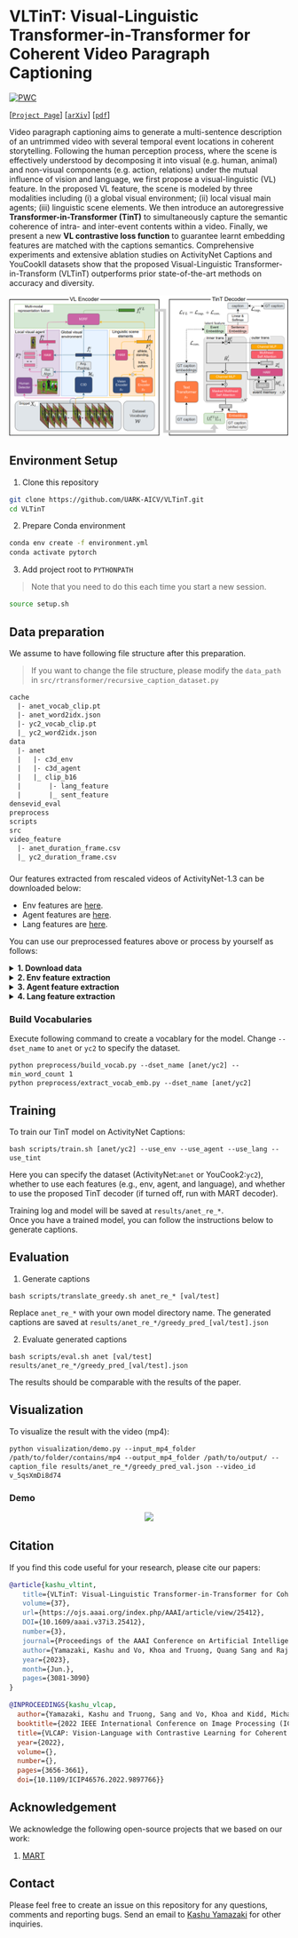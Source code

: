 VLTinT: Visual-Linguistic Transformer-in-Transformer for Coherent Video Paragraph Captioning
=====
[![PWC](https://img.shields.io/endpoint.svg?url=https://paperswithcode.com/badge/vltint-visual-linguistic-transformer-in/video-captioning-on-activitynet-captions)](https://paperswithcode.com/sota/video-captioning-on-activitynet-captions?p=vltint-visual-linguistic-transformer-in)

[[`Project Page`](https://uark-aicv.github.io/VLTinT/)] [[`arXiv`](https://arxiv.org/abs/2211.15103)] [[`pdf`](https://arxiv.org/pdf/2211.15103.pdf)]

Video paragraph captioning aims to generate a multi-sentence description of an untrimmed video with several temporal event locations in coherent storytelling. 
Following the human perception process, where the scene is effectively understood by decomposing it into visual (e.g. human, animal) and non-visual components (e.g. action, relations) under the mutual influence of vision and language, we first propose a visual-linguistic (VL) feature. In the proposed VL feature, the scene is modeled by three modalities including (i) a global visual environment; (ii) local visual main agents; (iii) linguistic scene elements. We then introduce an autoregressive **Transformer-in-Transformer (TinT)** to simultaneously capture the semantic coherence of intra- and inter-event contents within a video. Finally, we present a new **VL contrastive loss function** to guarantee learnt embedding features are matched with the captions semantics. Comprehensive experiments and extensive ablation studies on ActivityNet Captions and YouCookII datasets show that the proposed Visual-Linguistic Transformer-in-Transform (VLTinT) outperforms prior state-of-the-art methods on accuracy and diversity. 

![](assets/vltint.png)

## Environment Setup
1. Clone this repository
```bash 
git clone https://github.com/UARK-AICV/VLTinT.git
cd VLTinT
```


2. Prepare Conda environment 

```bash
conda env create -f environment.yml
conda activate pytorch
```


3. Add project root to `PYTHONPATH`
> Note that you need to do this each time you start a new session.

```bash
source setup.sh
```

## Data preparation

We assume to have following file structure after this preparation.
>If you want to change the file structure, please modify the `data_path` in `src/rtransformer/recursive_caption_dataset.py`
```
cache
  |- anet_vocab_clip.pt
  |- anet_word2idx.json
  |- yc2_vocab_clip.pt
  |_ yc2_word2idx.json
data
  |- anet
  |   |- c3d_env
  |   |- c3d_agent
  |   |_ clip_b16
  |       |- lang_feature
  |       |_ sent_feature
densevid_eval
preprocess
scripts
src
video_feature
  |- anet_duration_frame.csv
  |_ yc2_duration_frame.csv
```

### 
Our features extracted from rescaled videos of ActivityNet-1.3 can be downloaded below:
* Env features are [here](https://uark.box.com/s/01twnsrjxbf7d48wki5s5v43ri5p66vl).
* Agent features are [here](https://drive.google.com/file/d/1lOQG1FgDseRKDs3RNgpKd000OOZiag1s/view?usp=sharing).
* Lang features are [here](https://uark.box.com/s/un9t7vv2l61u1541krqfxqro1t9hfkm4).

You can use our preprocessed features above or process by yourself as follows:

<details>
<summary><b>1. Download data</b></summary>
<br>

1. Download raw videos of [ActivityNet](https://cs.stanford.edu/people/ranjaykrishna/densevid/) and [YouCook2](http://youcook2.eecs.umich.edu/download) and convert all the videos into `mp4` for the later process (you need `ffmpeg` for the script below).

    ```bash
    python preprocess/convert_to_mp4.py --video-root path/to/video/dir --output-root path/to/dir/*.mp4
    ```

1. Rescale each video into 1600 frames and extract the middle frame of every 16 frames (100 middle frames will be extracted). 

    ```
    python preprocess/rescale_video.py --video-root path/to/dir/*.mp4 --output-root path/to/dir/rescaled --frame-dir path/to/dir/middle_frames
    ```
</details>

<details>
<summary><b>2. Env feature extraction</b></summary>
<br>

1. To extract the visual features from the rescaled videos, we will use [this](https://github.com/vhvkhoa/SlowFast) repo.
    ```
    git clone https://github.com/vhvkhoa/SlowFast
    cd SlowFast
    python setup.py build develop
    ```
    Then, run the following command to extract the env features.
    ```
    python tools/run_net.py --cfg configs/Kinetics/SLOWONLY_8x8_R50.yaml --feature_extraction --num_features 100 --video_dir path/to/dir/rescaled --feat_dir path/to/data/[anet/yc2]/c3d_env TEST.CHECKPOINT_FILE_PATH models/SLOWONLY_8x8_R50.pkl NUM_GPUS 1 TEST.CHECKPOINT_TYPE caffe2 TEST.BATCH_SIZE 1 DATA.SAMPLING_RATE 1 DATA.NUM_FRAMES 16 DATA_LOADER.NUM_WORKERS 0
    ```
    
</details>

<details>
<summary><b>3. Agent feature extraction</b></summary>
<br>

### 
1. To extract the agent features, we will use [detectron](https://github.com/facebookresearch/detectron2) for bbox detection. 
    ```
    git clone https://github.com/vhvkhoa/detectron2
    python -m pip install -e detectron2
    wget https://dl.fbaipublicfiles.com/detectron2/COCO-Detection/faster_rcnn_R_101_FPN_3x/137851257/model_final_f6e8b1.pkl
    python tools/bbox_extract.py path/to/dir/rescaled path/to/dir/bbox --config-file configs/COCO-Detection/faster_rcnn_R_101_FPN_3x.yaml --sampling-rate 16 --target-frames 100 --opts MODEL.WEIGHTS model_final_f6e8b1.pkl
    ```
    Then follow the command below to extract the agent features.
    ```
    cd SlowFast
    python tools/run_net.py --cfg configs/Kinetics/SLOWONLY_8x8_R50.yaml --feature_extraction --num_features 100 --video_dir path/to/dir/rescaled --feat_dir path/to/data/[anet/yc2]/c3d_agent MODEL.NUM_CLASSES 200 TEST.CHECKPOINT_TYPE caffe2 TEST.CHECKPOINT_FILE_PATH models/SLOWONLY_8x8_R50.pkl NUM_GPUS 1 TEST.BATCH_SIZE 1 DATA.PATH_TO_BBOX_DIR path/to/dir/bbox DETECTION.ENABLE True DETECTION.SPATIAL_SCALE_FACTOR 32 DATA.SAMPLING_RATE 1 DATA.NUM_FRAMES 16 RESNET.SPATIAL_STRIDES [[1],[2],[2],[1]] RESNET.SPATIAL_DILATIONS [[1],[1],[1],[2]] DATA.PATH_TO_TMP_DIR /tmp/agent_0/
    ```
    
</details>

<details>
<summary><b>4. Lang feature extraction</b></summary>
<br>


1. To extract the linguistic features from those videos, run the following commands. Change `--dset_name` to `anet` or `yc2` to specify the dataset.

    ```
    python preprocess/build_lang_feat_vocab.py --dset_name [anet/yc2]
    python preprocess/extract_lang_feat.py --frame-root path/to/dir/middle_frames --output-root path/to/data/[anet/yc2]/clip_b16/lang_feature --dset_name [anet/yc2]
    python preprocess/extract_sent_feat.py --caption_root ./densevid_eval/[anet/yc2]_data/train.json --output_root path/to/data/[anet/yc2]/clip_b16/sent_features
   ```
   
</details>

### Build Vocabularies
Execute following command to create a vocablary for the model. Change `--dset_name` to `anet` or `yc2` to specify the dataset.
```
python preprocess/build_vocab.py --dset_name [anet/yc2] --min_word_count 1
python preprocess/extract_vocab_emb.py --dset_name [anet/yc2]
```


## Training
To train our TinT model on ActivityNet Captions:
```
bash scripts/train.sh [anet/yc2] --use_env --use_agent --use_lang --use_tint
```
Here you can specify the dataset (ActivityNet:`anet` or YouCook2:`yc2`), whether to use each features (e.g., env, agent, and language), and whether to use the proposed TinT decoder (if turned off, run with MART decoder). 

Training log and model will be saved at `results/anet_re_*`.  
Once you have a trained model, you can follow the instructions below to generate captions. 

## Evaluation
1. Generate captions 
```
bash scripts/translate_greedy.sh anet_re_* [val/test]
```
Replace `anet_re_*` with your own model directory name. 
The generated captions are saved at `results/anet_re_*/greedy_pred_[val/test].json`


2. Evaluate generated captions
```
bash scripts/eval.sh anet [val/test] results/anet_re_*/greedy_pred_[val/test].json
```
The results should be comparable with the results of the paper. 

## Visualization
To visualize the result with the video (mp4):
```
python visualization/demo.py --input_mp4_folder /path/to/folder/contains/mp4 --output_mp4_folder /path/to/output/ --caption_file results/anet_re_*/greedy_pred_val.json --video_id v_5qsXmDi8d74
```

### Demo
<center>
<img src="assets/vltint_vpc_demo1.gif" width="600"/>
</center>

## Citation
If you find this code useful for your research, please cite our papers:

```bibtex
@article{kashu_vltint,
　　title={VLTinT: Visual-Linguistic Transformer-in-Transformer for Coherent Video Paragraph Captioning},
　　volume={37},
　　url={https://ojs.aaai.org/index.php/AAAI/article/view/25412},
　　DOI={10.1609/aaai.v37i3.25412},
　　number={3},
　　journal={Proceedings of the AAAI Conference on Artificial Intelligence},
　　author={Yamazaki, Kashu and Vo, Khoa and Truong, Quang Sang and Raj, Bhiksha and Le, Ngan},
　　year={2023},
　　month={Jun.},
　　pages={3081-3090}
}
```

```bibtex
@INPROCEEDINGS{kashu_vlcap,
  author={Yamazaki, Kashu and Truong, Sang and Vo, Khoa and Kidd, Michael and Rainwater, Chase and Luu, Khoa and Le, Ngan},
  booktitle={2022 IEEE International Conference on Image Processing (ICIP)}, 
  title={VLCAP: Vision-Language with Contrastive Learning for Coherent Video Paragraph Captioning}, 
  year={2022},
  volume={},
  number={},
  pages={3656-3661},
  doi={10.1109/ICIP46576.2022.9897766}}
```

## Acknowledgement
We acknowledge the following open-source projects that we based on our work:

1. [MART](https://github.com/jayleicn/recurrent-transformer)

## Contact
Please feel free to create an issue on this repository for any questions, comments and reporting bugs. 
Send an email to [Kashu Yamazaki](https://kashu7100.github.io/) for other inquiries.
